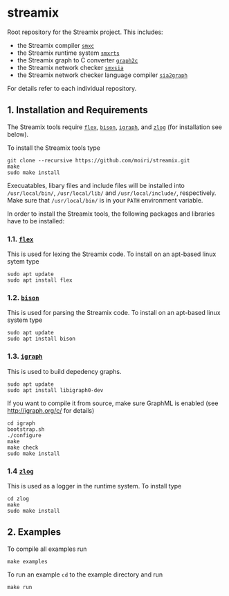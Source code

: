 # streamix
Root repository for the Streamix project. This includes:
 - the Streamix compiler [`smxc`](https://github.com/moiri/streamix-c)
 - the Streamix runtime system [`smxrts`](https://github.com/moiri/streamix-rts)
 - the Streamix graph to C converter [`graph2c`](https://github.com/moiri/streamix-graph2c)
 - the Streamix network checker [`smxsia`](https://github.com/moiri/streamix-sia)
 - the Streamix network checker language compiler [`sia2graph`](https://github.com/moiri/streamix-sia-lang)

For details refer to each individual repository.

## 1. Installation and Requirements
The Streamix tools require [`flex`](https://github.com/westes/flex), [`bison`](https://www.gnu.org/software/bison/), [`igraph`](http://igraph.org/c/), and [`zlog`](https://github.com/HardySimpson/zlog) (for installation see below).

To install the Streamix tools type

    git clone --recursive https://github.com/moiri/streamix.git
    make
    sudo make install

Execuatables, libary files and include files will be installed into `/usr/local/bin/`, `/usr/local/lib/` and `/usr/local/include/`, respectively.
Make sure that `/usr/local/bin/` is in your `PATH` environment variable.

In order to install the Streamix tools, the following packages and libraries have to be installed:
### 1.1. [`flex`](https://github.com/westes/flex)
This is used for lexing the Streamix code. To install on an apt-based linux sytem type

    sudo apt update
    sudo apt install flex

### 1.2. [`bison`](https://www.gnu.org/software/bison/)
This is used for parsing the Streamix code. To install on an apt-based linux system type

    sudo apt update
    sudo apt install bison

### 1.3. [`igraph`](http://igraph.org/c/)
This is used to build depedency graphs.

    sudo apt update
    sudo apt install libigraph0-dev

If you want to compile it from source, make sure GraphML is enabled (see http://igraph.org/c/ for details)

    cd igraph
    bootstrap.sh
    ./configure
    make
    make check
    sudo make install

### 1.4 [`zlog`](https://github.com/HardySimpson/zlog)
This is used as a logger in the runtime system. To install type

    cd zlog
    make
    sudo make install

## 2. Examples
To compile all examples run

    make examples

To run an example `cd` to the example directory and run

    make run
